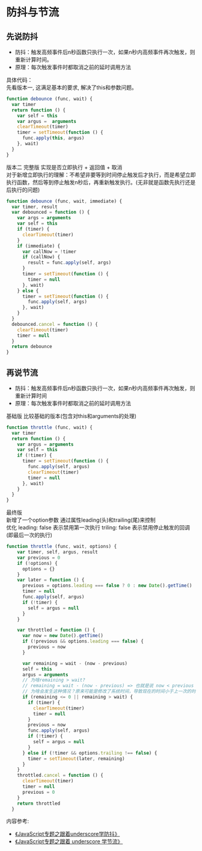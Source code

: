 # 防抖与节流
## 先说防抖
- 防抖：触发高频事件后n秒函数只执行一次，如果n秒内高频事件再次触发，则重新计算时间。
- 原理：每次触发事件时都取消之前的延时调用方法   

具体代码：  
先看版本一, 这满足基本的要求, 解决了this和参数问题。
```javascript
function debounce (func, wait) {
  var timer
  return function () {
    var self = this
    var argus =  arguments
    clearTimeout(timer)
    timer = setTimeout(function () {
      func.apply(this, argus)
    }, wait)
  }
}
```
版本二 完整版 实现是否立即执行 + 返回值 + 取消  
对于新增立即执行的理解：不希望非要等到时间停止触发后才执行，而是希望立即执行函数，然后等到停止触发n秒后，再重新触发执行。(无非就是函数先执行还是后执行的问题)
```javascript
function debounce (func, wait, immediate) {
  var timer, result
  var debounced = function () {
    var args = arguments
    var self = this
    if (timer) {
      clearTimeout(timer)
    }
    if (immediate) {
      var callNow = !timer
      if (callNow) {
        result = func.apply(self, args)
      }
      timer = setTimeout(function () {
        timer = null
      }, wait)
    } else {
      timer = setTimeout(function () {
        func.apply(self, args)
      }, wait)
    }
  }
  debounced.cancel = function () {
    clearTimeout(timer)
    timer = null
  }
  return debounce
}

```
## 再说节流
- 防抖：触发高频事件后n秒函数只执行一次，如果n秒内高频事件再次触发，则重新计算时间  
- 原理：每次触发事件时都取消之前的延时调用方法 

基础版 比较基础的版本(包含对this和arguments的处理)
```javascript
function throttle (func, wait) {
  var timer
  return function () {
    var argus = arguments
    var self = this
    if (!timer) {
      timer = setTimeout(function () {
        func.apply(self, argus)
        clearTimeout(timer)
        timer = null
      }, wait)
    }
  }
}
```
最终版  
新增了一个option参数 通过属性leading(头)和trailing(尾)来控制  
优化 leading: false 表示禁用第一次执行
triling: false 表示禁用停止触发的回调(即最后一次的执行)  
```javascript
function throttle (func, wait, options) {
    var timer, self, argus, result
    var previous = 0
    if (!options) {
      options = {}
    }
    var later = function () {
      previous = options.leading === false ? 0 : new Date().getTime()
      timer = null
      func.apply(self, argus)
      if (!timer) {
        self = argus = null
      }
    }

    var throttled = function () {
      var now = new Date().getTime()
      if (!previous && options.leading === false) {
        previous = now
      }

      var remaining = wait - (now - previous)
      self = this
      argus = arguments
      // 为啥remaining > wait?
      // remaining = wait - (now - previous) => 也就是说 now < previous
      // 为啥会发生这种情况？原来可能是修改了系统时间，导致现在的时间小于上一次的时间
      if (remaining <= 0 || remaining > wait) {
        if (timer) {
          clearTimeout(timer)
          timer = null
        }
        previous = now
        func.apply(self, argus)
        if (!timer) {
          self = argus = null
        }
      } else if (!timer && options.trailing !== false) {
        timer = setTimeout(later, remaining)
      }
    }
    throttled.cancel = function () {
      clearTimeout(timer)
      timer = null
      previous = 0
    }
    return throttled
  }
```
内容参考:
- [《JavaScript专题之跟着underscore学防抖》](https://github.com/mqyqingfeng/Blog/issues/22)
- [《JavaScript专题之跟着 underscore 学节流》](https://github.com/mqyqingfeng/Blog/issues/26)